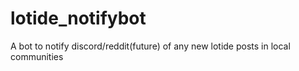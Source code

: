 # lotide_notifybot
A bot to notify discord/reddit(future) of any new lotide posts in local communities
